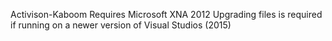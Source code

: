 Activison-Kaboom
Requires Microsoft XNA 2012
Upgrading files is required if running on a newer version of Visual Studios (2015)
